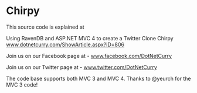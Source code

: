 Chirpy
======

This source code is explained at
 
Using RavenDB and ASP.NET MVC 4 to create a Twitter Clone Chirpy
www.dotnetcurry.com/ShowArticle.aspx?ID=806


Join us on our Facebook page at - www.facebook.com/DotNetCurry

Join us on our Twitter page at - www.twitter.com/DotNetCurry

The code base supports both MVC 3 and MVC 4. Thanks to @yeurch for the MVC 3 code!